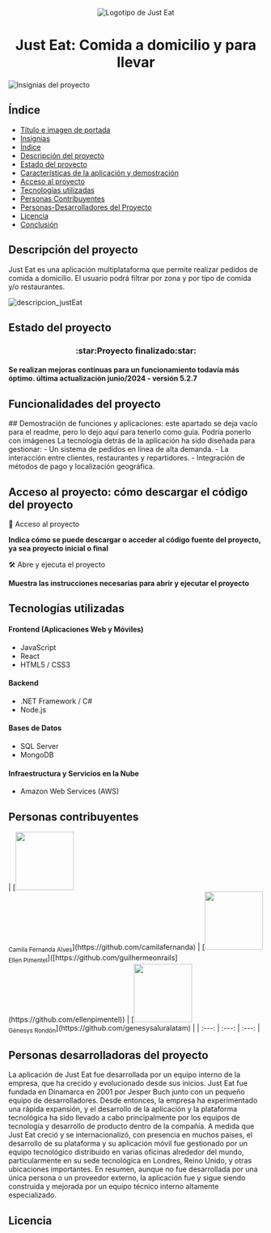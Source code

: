 <p align="center"><img src="https://github.com/user-attachments/assets/feaa422f-a0a0-482d-9624-80da7a13f70e" alt="Logotipo de Just Eat"></p>
<h1 align="center"> Just Eat: Comida a domicilio y para llevar </h1>


![Insignias del proyecto](https://github.com/user-attachments/assets/cdfd3cf5-222d-4961-8ecc-f7d9be50355f)


## Índice

* [Título e imagen de portada](#Título-e-imagen-de-portada)
* [Insignias](#insignias)
* [Índice](#índice)
* [Descripción del proyecto](#descripción-del-proyecto)
* [Estado del proyecto](#Estado-del-proyecto)
* [Características de la aplicación y demostración](#Características-de-la-aplicación-y-demostración)
* [Acceso al proyecto](#acceso-proyecto)
* [Tecnologías utilizadas](#tecnologías-utilizadas)
* [Personas Contribuyentes](#personas-contribuyentes)
* [Personas-Desarrolladores del Proyecto](#personas-desarrolladores)
* [Licencia](#licencia)
* [Conclusión](#conclusión)

<h2>Descripción del proyecto</h2>
<p>Just Eat es una aplicación multiplataforma que permite realizar pedidos de comida a domicilio. El usuario podrá filtrar por zona y por tipo de comida y/o restaurantes.</p>

![descripcion_justEat](https://github.com/user-attachments/assets/12767100-efa1-4c5f-b245-835798e8287c)

<h2>Estado del proyecto</h2>
<h3 align="center">:star:Proyecto finalizado:star:</h3>
<h4>Se realizan mejoras continuas para un funcionamiento todavía más óptimo. última actualización junio/2024 - versión 5.2.7 </h4>



<h2>Funcionalidades del proyecto</h2>
## Demostración de funciones y aplicaciones: este apartado se deja vacío para el readme, pero lo dejo aquí para tenerlo como guía. Podría ponerlo con imágenes
La tecnología detrás de la aplicación ha sido diseñada para gestionar:
- Un sistema de pedidos en línea de alta demanda.
- La interacción entre clientes, restaurantes y repartidores.
- Integración de métodos de pago y localización geográfica.


<h2> Acceso al proyecto: cómo descargar el código del proyecto</h2>

📁 Acceso al proyecto

**Indica cómo se puede descargar o acceder al código fuente del proyecto, ya sea proyecto inicial o final**

🛠️ Abre y ejecuta el proyecto

**Muestra las instrucciones necesarias para abrir y ejecutar el proyecto**

<h2> Tecnologías utilizadas </h2>
<h4>Frontend (Aplicaciones Web y Móviles)</h4>
<ul>
  <li>JavaScript</li>
  <li>React</li>
  <li>HTML5 / CSS3</li>
  </ul>
<h4>Backend</h4>
<ul>
  <li>.NET Framework / C#</li>
  <li>Node.js</li>
</ul>
<h4>Bases de Datos</h4>
<ul>
  <li>SQL Server</li>
  <li>MongoDB</li>
</ul>
<h4>Infraestructura y Servicios en la Nube</h4> 
<ul><li>Amazon Web Services (AWS)</li></ul>

<h2> Personas contribuyentes </h2>
| [<img src="https://avatars.githubusercontent.com/u/37356058?v=4" width=115><br><sub>Camila Fernanda Alves</sub>](https://github.com/camilafernanda) |  [<img src="https://avatars.githubusercontent.com/u/71970858?v=4" width=115><br><sub>Ellen Pimentel</sub>]([https://github.com/guilhermeonrails](https://github.com/ellenpimentel)) |  [<img src="https://avatars.githubusercontent.com/u/91544872?v=4" width=115><br><sub>Génesys Rondón</sub>](https://github.com/genesysaluralatam) |
| :---: | :---: | :---: |
<h2> Personas desarrolladoras del proyecto </h2>
La aplicación de Just Eat fue desarrollada por un equipo interno de la empresa, que ha crecido y evolucionado desde sus inicios. Just Eat fue fundada en Dinamarca en 2001 por Jesper Buch junto con un pequeño equipo de desarrolladores. Desde entonces, la empresa ha experimentado una rápida expansión, y el desarrollo de la aplicación y la plataforma tecnológica ha sido llevado a cabo principalmente por los equipos de tecnología y desarrollo de producto dentro de la compañía. A medida que Just Eat creció y se internacionalizó, con presencia en muchos países, el desarrollo de su plataforma y su aplicación móvil fue gestionado por un equipo tecnológico distribuido en varias oficinas alrededor del mundo, particularmente en su sede tecnológica en Londres, Reino Unido, y otras ubicaciones importantes.
En resumen, aunque no fue desarrollada por una única persona o un proveedor externo, la aplicación fue y sigue siendo construida y mejorada por un equipo técnico interno altamente especializado.

<h2> Licencia </h2>








